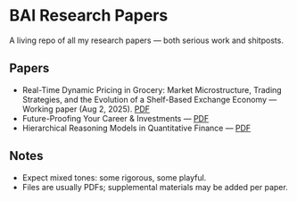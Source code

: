 # BAI Research Papers

A living repo of all my research papers — both serious work and shitposts.

## Papers

- Real-Time Dynamic Pricing in Grocery: Market Microstructure, Trading Strategies, and the Evolution of a Shelf-Based Exchange Economy — Working paper (Aug 2, 2025). [PDF](./Real-Time%20Dynamic%20Pricing%20in%20Grocery%20Market%20Microstructure.pdf)
- Future-Proofing Your Career & Investments — [PDF](./Future-Proofing%20Your%20Career%20%26%20Investments.pdf)
- Hierarchical Reasoning Models in Quantitative Finance — [PDF](./Hierarchical%20Reasoning%20Models%20in%20Quantitative%20Finance.pdf)

## Notes

- Expect mixed tones: some rigorous, some playful.
- Files are usually PDFs; supplemental materials may be added per paper.
